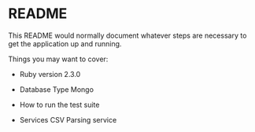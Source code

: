 # README

This README would normally document whatever steps are necessary to get the
application up and running.

Things you may want to cover:

* Ruby version
2.3.0

* Database Type
Mongo

* How to run the test suite

* Services
CSV Parsing service
